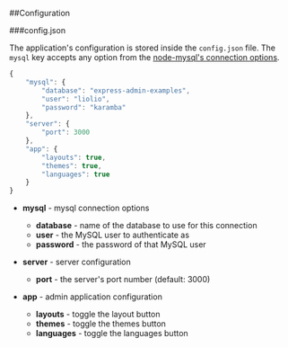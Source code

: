 ##Configuration

###config.json

The application's configuration is stored inside the `config.json` file. The `mysql` key accepts any option from the [node-mysql's connection options][1].

```js
{
    "mysql": {
        "database": "express-admin-examples",
        "user": "liolio",
        "password": "karamba"
    },
    "server": {
        "port": 3000
    },
    "app": {
        "layouts": true,
        "themes": true,
        "languages": true
    }
}
```

- **mysql** - mysql connection options
    - **database** - name of the database to use for this connection
    - **user** - the MySQL user to authenticate as
    - **password** - the password of that MySQL user
- **server** - server configuration
    - **port** - the server's port number (default: 3000)
- **app** - admin application configuration
    - **layouts** - toggle the layout button
    - **themes** - toggle the themes button
    - **languages** - toggle the languages button

  [1]: https://github.com/felixge/node-mysql#connection-options